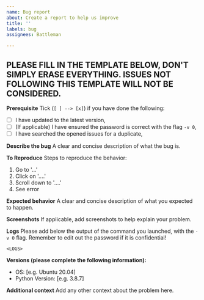 ```yaml
---
name: Bug report
about: Create a report to help us improve
title: ''
labels: bug
assignees: Battleman

---
```

## PLEASE FILL IN THE TEMPLATE BELOW, DON'T SIMPLY ERASE EVERYTHING. ISSUES NOT FOLLOWING THIS TEMPLATE WILL NOT BE CONSIDERED.
**Prerequisite** Tick (`[ ] --> [x]`) if you have done the following:
- [ ] I have updated to the latest version,
- [ ] (If applicable) I have ensured the password is correct with the flag `-v 0`,
- [ ] I have searched the opened issues for a duplicate,

**Describe the bug**
A clear and concise description of what the bug is.

**To Reproduce**
Steps to reproduce the behavior:
1. Go to '...'
2. Click on '....'
3. Scroll down to '....'
4. See error

**Expected behavior**
A clear and concise description of what you expected to happen.

**Screenshots**
If applicable, add screenshots to help explain your problem.

**Logs**
Please add below the output of the command you launched, with the `-v 0` flag.
Remember to edit out the password if it is confidential!

```
<LOGS>
```
**Versions (please complete the following information):**
 - OS: [e.g. Ubuntu 20.04]
 - Python Version: [e.g. 3.8.7]

**Additional context**
Add any other context about the problem here.
